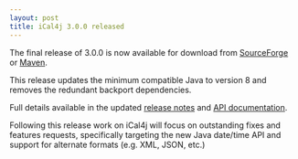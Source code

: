 ```yaml
---
layout: post
title: iCal4j 3.0.0 released
---
```


The final release of 3.0.0 is now available for download from [SourceForge] or [Maven].

This release updates the minimum compatible Java to version 8 and removes the redundant backport dependencies.

Full details available in the updated [release notes] and [API documentation].

Following this release work on iCal4j will focus on outstanding fixes and features requests,
specifically targeting the new Java date/time API and support for alternate formats (e.g. XML, JSON, etc.)

[SourceForge]: https://sourceforge.net/projects/ical4j/files/ical4j/2.0.0/
[Maven]: http://search.maven.org/#artifactdetails|org.mnode.ical4j|ical4j|2.0.0|jar
[release notes]: http://ical4j.github.io/docs/ical4j/release-notes
[API documentation]: http://ical4j.github.io/docs/ical4j/api

